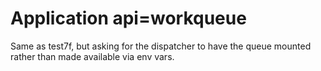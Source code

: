# Application api=workqueue

Same as test7f, but asking for the dispatcher to have the queue
mounted rather than made available via env vars.
